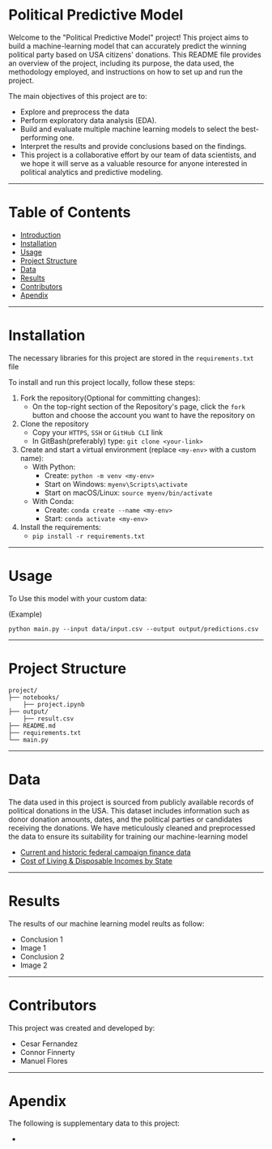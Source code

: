 # Political Predictive Model

Welcome to the "Political Predictive Model" project! This project aims to build a machine-learning model that can accurately predict the winning political party based on USA citizens' donations. This README file provides an overview of the project, including its purpose, the data used, the methodology employed, and instructions on how to set up and run the project.

The main objectives of this project are to:

- Explore and preprocess the data
- Perform exploratory data analysis (EDA).
- Build and evaluate multiple machine learning models to select the best-performing one.
- Interpret the results and provide conclusions based on the findings.
- This project is a collaborative effort by our team of data scientists, and we hope it will serve as a valuable resource for anyone interested in political analytics and predictive modeling.

---

# Table of Contents

- [Introduction](#Introduction)
- [Installation](#Installation)
- [Usage](#Usage)
- [Project Structure](#Project-Structure)
- [Data](#Data)
- [Results](#Results)
- [Contributors](#Contributors)
- [Apendix](#Apendix)

---

# Installation

The necessary libraries for this project are stored in the `requirements.txt` file

To install and run this project locally, follow these steps:

1. Fork the repository(Optional for committing changes):
    - On the top-right section of the Repository's page, click the `fork` button and choose the account you want to have the repository on
2. Clone the repository
    - Copy your `HTTPS`, `SSH` or `GitHub CLI` link
    - In GitBash(preferably) type: `git clone <your-link>`
3. Create and start a virtual environment (replace `<my-env>` with a custom name):
    - With Python:
        - Create: `python -m venv <my-env>`
        - Start on Windows: `myenv\Scripts\activate`
        - Start on macOS/Linux: `source myenv/bin/activate`
    - With Conda:
        - Create: `conda create --name <my-env>`
        - Start: `conda activate <my-env>` 
5. Install the requirements:
   - `pip install -r requirements.txt`

---

# Usage

To Use this model with your custom data:

(Example)

`python main.py --input data/input.csv --output output/predictions.csv`


---

# Project Structure

```
project/
├── notebooks/
    ├── project.ipynb
├── output/
    ├── result.csv
├── README.md
├── requirements.txt
└── main.py

```

---

# Data

The data used in this project is sourced from publicly available records of political donations in the USA. This dataset includes information such as donor donation amounts, dates, and the political parties or candidates receiving the donations. We have meticulously cleaned and preprocessed the data to ensure its suitability for training our machine-learning model

- [Current and historic federal campaign finance data](https://www.fec.gov/data/receipts/individual-contributions/)
- [Cost of Living & Disposable Incomes by State](https://www.forbes.com/advisor/mortgages/cost-of-living-by-state/)

---

# Results

The results of our machine learning model reults as follow:

- Conclusion 1
- Image 1
- Conclusion 2
- Image 2

---

# Contributors

This project was created and developed by:

- Cesar Fernandez
- Connor Finnerty
- Manuel Flores

---

# Apendix

The following is supplementary data to this project: 

- 